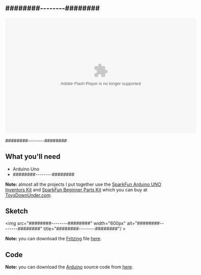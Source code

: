 ## ########--------########

<object width="600" height="362"><param name="movie" value="########--------########"></param><param name="allowFullScreen" value="true"></param><param name="allowscriptaccess" value="always"></param><embed src="########--------########" type="application/x-shockwave-flash" allowscriptaccess="always" allowfullscreen="true" width="600" height="362"></embed></object>

########--------########

## What you'll need

* Arduino Uno
* ########--------########

**Note:** almost all the projects I put together use the [SparkFun Arduino UNO Inventors Kit](http://www.sparkfun.com/products/10173) and [SparkFun Beginner Parts Kit](http://www.sparkfun.com/products/10003) which you can buy at [ToysDownUnder.com](http://toysdownunder.com/arduino).

## Sketch
<img src="########--------########" width="600px" alt="########--------########" title="########--------########"/ >

**Note:** you can download the [Fritzing](http://fritzing.org/) file [here](########--------########).

## Code

    

**Note:** you can download the [Arduino](http://www.arduino.cc/en/Main/Software) source code from [here](########--------########).
